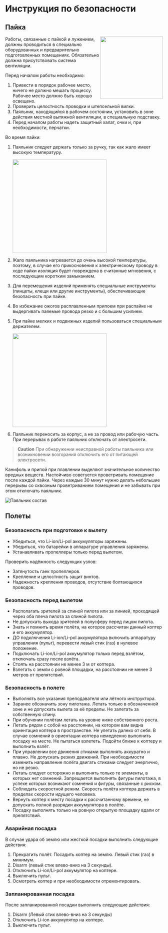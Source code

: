 Инструкция по безопасности
===

Пайка
-----

<img src="../assets/stand.jpg" align=right width=200>

Работы, связанные с пайкой и лужением, должны проводиться в специально оборудованных и предварительно подготовленных помещениях. Обязательно должна присутствовать система вентиляции.

Перед началом работы необходимо:

1. Привести в порядок рабочее место, ничего не должно мешать процессу. Рабочее место должно быть хорошо освещено.
2. Проверить целостность проводки и штепсельной вилки.
3. Паяльник, находящийся в рабочем состоянии, установить в зоне действия местной вытяжной вентиляции, в специальную подставку.
4. Перед началом работы надеть защитный халат, очки и, при необходимости, перчатки.

Во время пайки:

1. Паяльник следует держать только за ручку, так как жало имеет высокую температуру.

    <img src="../assets/keep.png" width=300>

2. Жало паяльника нагревается до очень высокой температуры, поэтому, в случае его прикосновения к электрическому проводу в ходе пайки изоляция будет повреждена в считанные мгновения, с последующим коротким замыканием.
3. Для перемещения изделий применять специальные инструменты (пинцеты, клещи или другие инструменты), обеспечивающие безопасность при пайке.
4. Во избежание ожогов расплавленным припоем при распайке не выдергивать паяемые провода резко и с большим усилием.
5. При пайке мелких и подвижных изделий пользоваться специальным держателем.

    <img src="../assets/helphand.jpg" width=300>

6. Паяльник переносить за корпус, а не за провод или рабочую часть. При перерывах в работе паяльник отключать от электросети.

> **Caution** При обнаружении неисправной работы паяльника или возникновении возгорания отключить его от питающей электросети.

Канифоль и припой при плавлении выделяют значительное количество вредных веществ. Настойчиво советуется проветривать помещение после каждой пайки. Через каждые 30 минут нужно делать небольшие перерывы со сквозным проветриванием помещения и не забывать при этом отключать паяльник.

![Паяльник состав](../assets/solderConsist.gif)

Полеты
------

### Безопасность при подготовке к вылету

* Убедиться, что Li-ion/Li-pol аккумуляторы заряжены.
* Убедиться, что батарейки в аппаратуре управления заряжены.
* Устанавливать пропеллеры только перед вылетом.

Проверить надёжность следующих узлов:

* Затянутость гаек пропеллеров.
* Крепление и целостность защит винтов.
* Надежность крепления проводов, отсутствие болтающихся проводов.

### Безопасность перед вылетом

* Располагать зрителей за спиной пилота или за линией, проходящей через оба плеча пилота за спиной пилота.
* Не допускать выхода зрителей в полусферу перед лицом пилота.
* Знать и помнить время полёта, на которое рассчитан данный коптер и его аккумулятор.
* ДО подключения Li-ion/Li-pol аккумулятора включить аппаратуру управления (пульт), перевести левый стик (газ) в нулевое положение.
* Подключать Li-ion/Li-pol аккумулятор только перед взлётом, отключать сразу после взлёта.
* Стоять на расстоянии не менее 3 м от коптера.
* Взлетать с земли с ровной площадки, на расстоянии не менее 3 метров от препятствий.

### Безопасность в полете

* Выполнять все указания преподавателя или лётного инструктора.
* Заранее обозначить зону пилотажа. Летать только в обозначенной зоне и не допускать вылета за её пределы. Не залетать за собственную спину.
* При обучении полётам летать на уровне ниже собственного роста.
* Летать рядом с собой на расстоянии, на котором вам видна ориентация коптера в пространстве. Не улетать далеко от себя. В случае сомнений в ориентации коптера немедленно выполнить посадку на месте. Не пытаться взлететь. Подойти ближе к коптеру и выполнить взлёт.
* При управлении все движения стиками выполнять аккуратно и плавно. Не допускать резких движений. При необходимости изменить направление полёта двигать стиками следует энергично, но не резко.
* Летать следует осторожно и выполнять только те элементы, в которых нет сомнений. Запрещается выполнять фигуры пилотажа, в успехе которых возникают сомнения и фигуры, связанные с риском.
* Соблюдать скоростной режим. Скорость полёта коптера держать в пределах скорости идущего человека.
* Вернуть коптер к месту посадки к рассчитанному времени, не допускать полной разрядки аккумулятора в полёте.
* Посадку выполнять только на ровную открытую площадку вдали от препятствий.

### Аварийная посадка

В случае удара об землю или жесткой посадки выполнить следующие действия:

1. Прекратить полёт. Посадить коптер на землю. Левый стик (газ) в минимум.
2. Disarm (левый стик влево-вниз на 3 секунды).
3. Отключить Li-ion/Li-pol аккумулятор на коптере.
4. Выключить пульт.
5. Осмотреть коптер и при необходимости отремонтировать.

### Запланированная посадка

После запланированной посадки выполнить следующие действия:

1. Disarm (Левый стик влево-вниз на 3 секунды)
2. Отключить Li-ion аккумулятор на коптере.
3. Выключить пульт.
